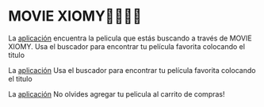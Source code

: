 # MOVIE XIOMY🧘‍♂️🤹‍♂️


La [aplicación](img/movie1.png) encuentra la pelicula que estás buscando a través de MOVIE XIOMY. Usa el buscador para encontrar tu película favorita colocando el titulo 

La [aplicación](img/movie2.png) Usa el buscador para encontrar tu película favorita colocando el titulo 

La [aplicación](img/movie3.png) No olvides agregar tu pelicula al carrito de compras!

